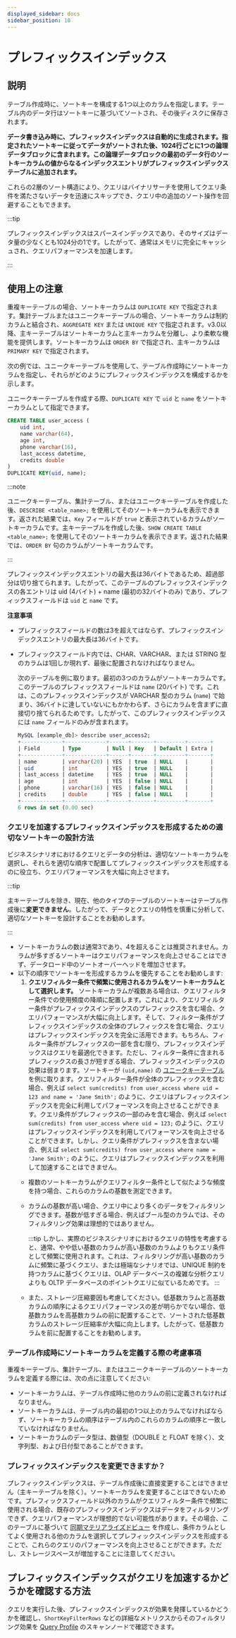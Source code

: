 ```yaml
---
displayed_sidebar: docs
sidebar_position: 10
---
```


# プレフィックスインデックス

## 説明

テーブル作成時に、ソートキーを構成する1つ以上のカラムを指定します。テーブル内のデータ行はソートキーに基づいてソートされ、その後ディスクに保存されます。

**データ書き込み時に、プレフィックスインデックスは自動的に生成されます。指定されたソートキーに従ってデータがソートされた後、1024行ごとに1つの論理データブロックに含まれます。この論理データブロックの最初のデータ行のソートキーカラムの値からなるインデックスエントリがプレフィックスインデックステーブルに追加されます。**

これらの2層のソート構造により、クエリはバイナリサーチを使用してクエリ条件を満たさないデータを迅速にスキップでき、クエリ中の追加のソート操作を回避することもできます。

:::tip

プレフィックスインデックスはスパースインデックスであり、そのサイズはデータ量の少なくとも1024分の1です。したがって、通常はメモリに完全にキャッシュされ、クエリパフォーマンスを加速します。

:::

## 使用上の注意

重複キーテーブルの場合、ソートキーカラムは `DUPLICATE KEY` で指定されます。集計テーブルまたはユニークキーテーブルの場合、ソートキーカラムは制約カラムと結合され、`AGGREGATE KEY` または `UNIQUE KEY` で指定されます。v3.0以降、主キーテーブルはソートキーカラムと主キーカラムを分離し、より柔軟な機能を提供します。ソートキーカラムは `ORDER BY` で指定され、主キーカラムは `PRIMARY KEY` で指定されます。

次の例では、ユニークキーテーブルを使用して、テーブル作成時にソートキーカラムを指定し、それらがどのようにプレフィックスインデックスを構成するかを示します。

ユニークキーテーブルを作成する際、`DUPLICATE KEY` で `uid` と `name` をソートキーカラムとして指定できます。

```SQL
CREATE TABLE user_access (
    uid int,
    name varchar(64),
    age int, 
    phone varchar(16),
    last_access datetime,
    credits double
)
DUPLICATE KEY(uid, name);
```

:::note

ユニークキーテーブル、集計テーブル、またはユニークキーテーブルを作成した後、`DESCRIBE <table_name>;` を使用してそのソートキーカラムを表示できます。返された結果では、`Key` フィールドが `true` と表示されているカラムがソートキーカラムです。主キーテーブルを作成した後、`SHOW CREATE TABLE <table_name>;` を使用してそのソートキーカラムを表示できます。返された結果では、`ORDER BY` 句のカラムがソートキーカラムです。

:::

プレフィックスインデックスエントリの最大長は36バイトであるため、超過部分は切り捨てられます。したがって、このテーブルのプレフィックスインデックスの各エントリは uid (4バイト) + name (最初の32バイトのみ) であり、プレフィックスフィールドは `uid` と `name` です。

**注意事項**

- プレフィックスフィールドの数は3を超えてはならず、プレフィックスインデックスエントリの最大長は36バイトです。

- プレフィックスフィールド内では、CHAR、VARCHAR、または STRING 型のカラムは1回しか現れず、最後に配置されなければなりません。

  次のテーブルを例に取ります。最初の3つのカラムがソートキーカラムです。このテーブルのプレフィックスフィールドは `name` (20バイト) です。これは、このプレフィックスインデックスが VARCHAR 型のカラム (`name`) で始まり、36バイトに達していないにもかかわらず、さらにカラムを含まずに直接切り捨てられるためです。したがって、このプレフィックスインデックスには `name` フィールドのみが含まれます。

    ```SQL
    MySQL [example_db]> describe user_access2;
    +-------------+-------------+------+-------+---------+-------+
    | Field       | Type        | Null | Key   | Default | Extra |
    +-------------+-------------+------+-------+---------+-------+
    | name        | varchar(20) | YES  | true  | NULL    |       |
    | uid         | int         | YES  | true  | NULL    |       |
    | last_access | datetime    | YES  | true  | NULL    |       |
    | age         | int         | YES  | false | NULL    |       |
    | phone       | varchar(16) | YES  | false | NULL    |       |
    | credits     | double      | YES  | false | NULL    |       |
    +-------------+-------------+------+-------+---------+-------+
    6 rows in set (0.00 sec)
    ```

### クエリを加速するプレフィックスインデックスを形成するための適切なソートキーの設計方法

ビジネスシナリオにおけるクエリとデータの分析は、適切なソートキーカラムを選択し、それらを適切な順序で配置してプレフィックスインデックスを形成するのに役立ち、クエリパフォーマンスを大幅に向上させます。

:::tip

主キーテーブルを除き、現在、他のタイプのテーブルのソートキーはテーブル作成後に**変更できません**。したがって、データとクエリの特性を慎重に分析して、適切なソートキーを設計することをお勧めします。

:::

- ソートキーカラムの数は通常3であり、4を超えることは推奨されません。カラムが多すぎるソートキーはクエリパフォーマンスを向上させることはできず、データロード中のソートオーバーヘッドを増加させます。
- 以下の順序でソートキーを形成するカラムを優先することをお勧めします:
  1. **クエリフィルター条件で頻繁に使用されるカラムをソートキーカラムとして選択します。** ソートキーカラムが複数ある場合は、クエリフィルター条件での使用頻度の降順に配置します。これにより、クエリフィルター条件がプレフィックスインデックスのプレフィックスを含む場合、クエリパフォーマンスが大幅に向上します。そして、フィルター条件がプレフィックスインデックスの全体のプレフィックスを含む場合、クエリはプレフィックスインデックスを完全に活用できます。もちろん、フィルター条件がプレフィックスの一部を含む限り、プレフィックスインデックスはクエリを最適化できます。ただし、フィルター条件に含まれるプレフィックスの長さが短すぎる場合、プレフィックスインデックスの効果は弱まります。ソートキーが `(uid,name)` の [ユニークキーテーブル](https://chat.openai.com/c/0c47f67a-8103-4ec6-a280-71495f037334#Usage-Guidelines) を例に取ります。クエリフィルター条件が全体のプレフィックスを含む場合、例えば `select sum(credits) from user_access where uid = 123 and name = 'Jane Smith';` のように、クエリはプレフィックスインデックスを完全に利用してパフォーマンスを向上させることができます。クエリ条件がプレフィックスの一部のみを含む場合、例えば `select sum(credits) from user_access where uid = 123;` のように、クエリはプレフィックスインデックスを利用してパフォーマンスを向上させることができます。しかし、クエリ条件がプレフィックスを含まない場合、例えば `select sum(credits) from user_access where name = 'Jane Smith';` のように、クエリはプレフィックスインデックスを利用して加速することはできません。
  - 複数のソートキーカラムがクエリフィルター条件として似たような頻度を持つ場合、これらのカラムの基数を測定できます。
  - カラムの基数が高い場合、クエリ中により多くのデータをフィルタリングできます。基数が低すぎる場合、例えばブール型のカラムでは、そのフィルタリング効果は理想的ではありません。

    :::tip
    しかし、実際のビジネスシナリオにおけるクエリの特性を考慮すると、通常、やや低い基数のカラムが高い基数のカラムよりもクエリ条件として頻繁に使用されます。これは、フィルタリングが高い基数のカラムに頻繁に基づくクエリ、または極端なシナリオでは、UNIQUE 制約を持つカラムに基づくクエリは、OLAP データベースの複雑な分析クエリよりも OLTP データベースのポイントクエリに似ているためです。
    :::

  - また、ストレージ圧縮要因も考慮してください。低基数カラムと高基数カラムの順序によるクエリパフォーマンスの差が明らかでない場合、低基数カラムを高基数カラムの前に配置することで、ソートされた低基数カラムのストレージ圧縮率が大幅に向上します。したがって、低基数カラムを前に配置することをお勧めします。

### テーブル作成時にソートキーカラムを定義する際の考慮事項

重複キーテーブル、集計テーブル、またはユニークキーテーブルのソートキーカラムを定義する際には、次の点に注意してください:

- ソートキーカラムは、テーブル作成時に他のカラムの前に定義されなければなりません。
- ソートキーカラムは、テーブル内の最初の1つ以上のカラムでなければならず、ソートキーカラムの順序はテーブル内のこれらのカラムの順序と一致していなければなりません。
- ソートキーカラムのデータ型は、数値型（DOUBLE と FLOAT を除く）、文字列型、および日付型であることができます。

### プレフィックスインデックスを変更できますか？

プレフィックスインデックスは、テーブル作成後に直接変更することはできません（主キーテーブルを除く）。ソートキーカラムを変更することはできないためです。プレフィックスフィールド以外のカラムがクエリフィルター条件で頻繁に使用される場合、既存のプレフィックスインデックスはデータをフィルタリングできず、クエリパフォーマンスが理想的でない可能性があります。その場合、このテーブルに基づいて [同期マテリアライズドビュー](../../using_starrocks/Materialized_view-single_table.md) を作成し、条件カラムとしてよく使用される他のカラムを選択してプレフィックスインデックスを形成することで、これらのクエリのパフォーマンスを向上させることができます。ただし、ストレージスペースが増加することに注意してください。

## プレフィックスインデックスがクエリを加速するかどうかを確認する方法

クエリを実行した後、プレフィックスインデックスが効果を発揮しているかどうかを確認し、`ShortKeyFilterRows` などの詳細なメトリクスからそのフィルタリング効果を [Query Profile](../../administration/query_profile_overview.md) のスキャンノードで確認できます。